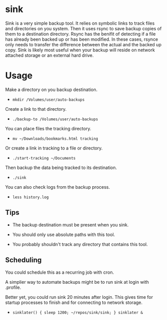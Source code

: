 # sink

Sink is a very simple backup tool. It relies on symbolic links to track
files and directories on you system. Then it uses rsync to save
backup copies of them to a destination directory. Rsync has the benifit
of detecting if a file has already been backed up or has been modified.
In these cases, rsynce only needs to transfer the difference between the
actual and the backed up copy. Sink is likely most useful when your backup
will reside on network attached storage or an external hard drive.


# Usage

Make a directory on you backup destination.
* `mkdir /Volumes/user/auto-backups`

Create a link to that directory.
* `./backup-to /Volumes/user/auto-backups`

You can place files the tracking directory.
* `mv ~/Downloads/bookmarks.html tracking`

Or create a link in tracking to a file or directory.
* `./start-tracking ~/Documents`

Then backup the data being tracked to its destination.
* `./sink`

You can also check logs from the backup process.
* `less history.log`


## Tips

* The backup destination must be present when you sink.

* You should only use absolute paths with this tool.

* You probably shouldn't track any directory that contains this tool.


## Scheduling

You could schedule this as a recurring job with cron.

A simplier way to automate backups might be to run sink at login with .profile.

Better yet, you could run sink 20 minutes after login.
This gives time for startup processes to finish and
for connecting to network storage.

* `sinklater() { sleep 1200; ~/repos/sink/sink; } sinklater &`
